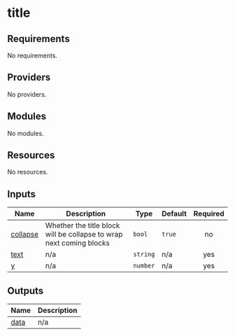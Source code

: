 # title

<!-- BEGINNING OF PRE-COMMIT-TERRAFORM DOCS HOOK -->
## Requirements

No requirements.

## Providers

No providers.

## Modules

No modules.

## Resources

No resources.

## Inputs

| Name | Description | Type | Default | Required |
|------|-------------|------|---------|:--------:|
| <a name="input_collapse"></a> [collapse](#input\_collapse) | Whether the title block will be collapse to wrap next coming blocks | `bool` | `true` | no |
| <a name="input_text"></a> [text](#input\_text) | n/a | `string` | n/a | yes |
| <a name="input_y"></a> [y](#input\_y) | n/a | `number` | n/a | yes |

## Outputs

| Name | Description |
|------|-------------|
| <a name="output_data"></a> [data](#output\_data) | n/a |
<!-- END OF PRE-COMMIT-TERRAFORM DOCS HOOK -->
